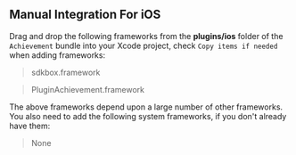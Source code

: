## Manual Integration For iOS
Drag and drop the following frameworks from the __plugins/ios__ folder of the `Achievement` bundle into your Xcode project, check `Copy items if needed` when adding frameworks:

> sdkbox.framework

> PluginAchievement.framework

The above frameworks depend upon a large number of other frameworks. You also need to add the following system frameworks, if you don't already have them:

> None
